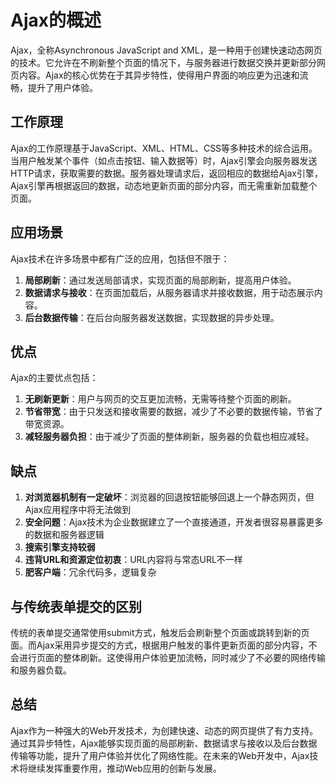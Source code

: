 # Ajax的概述

Ajax，全称Asynchronous JavaScript and XML，是一种用于创建快速动态网页的技术。它允许在不刷新整个页面的情况下，与服务器进行数据交换并更新部分网页内容。Ajax的核心优势在于其异步特性，使得用户界面的响应更为迅速和流畅，提升了用户体验。

## 工作原理

Ajax的工作原理基于JavaScript、XML、HTML、CSS等多种技术的综合运用。当用户触发某个事件（如点击按钮、输入数据等）时，Ajax引擎会向服务器发送HTTP请求，获取需要的数据。服务器处理请求后，返回相应的数据给Ajax引擎，Ajax引擎再根据返回的数据，动态地更新页面的部分内容，而无需重新加载整个页面。

## 应用场景

Ajax技术在许多场景中都有广泛的应用，包括但不限于：

1. **局部刷新**：通过发送局部请求，实现页面的局部刷新，提高用户体验。
2. **数据请求与接收**：在页面加载后，从服务器请求并接收数据，用于动态展示内容。
3. **后台数据传输**：在后台向服务器发送数据，实现数据的异步处理。

## 优点

Ajax的主要优点包括：

1. **无刷新更新**：用户与网页的交互更加流畅，无需等待整个页面的刷新。
2. **节省带宽**：由于只发送和接收需要的数据，减少了不必要的数据传输，节省了带宽资源。
3. **减轻服务器负担**：由于减少了页面的整体刷新，服务器的负载也相应减轻。


## 缺点

1. **对浏览器机制有一定破坏**：浏览器的回退按钮能够回退上一个静态网页，但Ajax应用程序中将无法做到
2. **安全问题**：Ajax技术为企业数据建立了一个直接通道，开发者很容易暴露更多的数据和服务器逻辑
3. **搜索引擎支持较弱**
4. **违背URL和资源定位初衷**：URL内容将与常态URL不一样
5. **肥客户端**：冗余代码多，逻辑复杂

## 与传统表单提交的区别

传统的表单提交通常使用submit方式，触发后会刷新整个页面或跳转到新的页面。而Ajax采用异步提交的方式，根据用户触发的事件更新页面的部分内容，不会进行页面的整体刷新。这使得用户体验更加流畅，同时减少了不必要的网络传输和服务器负载。

## 总结

Ajax作为一种强大的Web开发技术，为创建快速、动态的网页提供了有力支持。通过其异步特性，Ajax能够实现页面的局部刷新、数据请求与接收以及后台数据传输等功能，提升了用户体验并优化了网络性能。在未来的Web开发中，Ajax技术将继续发挥重要作用，推动Web应用的创新与发展。